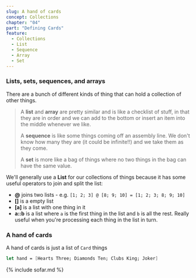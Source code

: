 ```yaml
---
slug: A hand of cards
concept: Collections
chapter: "04"
part: "Defining Cards"
feature: 
  - Collections
  - List
  - Sequence
  - Array
  - Set
---
```

### Lists, sets, sequences, and arrays
There are a bunch of different kinds of thing that can hold a collection of other things.

> A __list__ and __array__ are pretty similar and is like a checklist of stuff, in that they are in order and we can add to the bottom or insert an item into the middle whenever we like.
> 
> A __sequence__ is like some things coming off an assembly line.  We don't know how many they are (it could be infinite!!) and we take them as they come.
> 
> A __set__ is more like a bag of things where no two things in the bag can have the same value.

We'll generally use a __List__ for our collections of things because it has some useful operators to join and split the list:
- __@__ joins two lists - e.g. `[1; 2; 3] @ [8; 9; 10] = [1; 2; 3; 8; 9; 10]`
- __[]__ is a empty list
- __[a]__ is a list with one thing in it
- __a::b__ is a list where `a` is the first thing in the list and `b` is all the rest.  Really useful when you're processing each thing in the list in turn.

### A hand of cards

A hand of cards is just a list of `Card` things
```fsharp
let hand = [Hearts Three; Diamonds Ten; Clubs King; Joker]
```


{% include sofar.md %}